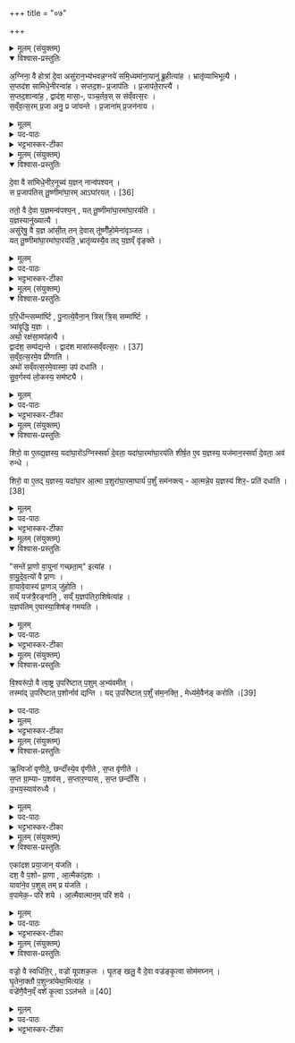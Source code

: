 +++
title = "०७"

+++

<details><summary>मूलम् (संयुक्तम्)</summary>

अ॒ग्निना॒ वै होत्रा॑ दे॒वा असु॑रान॒भ्य॑भवन्न॒ग्नये॑ समि॒ध्यमा॑ना॒यानु॑ ब्रू॒हीत्या॑ह॒ भ्रातृ॑व्याभिभूत्यै स॒प्तद॑श सामिधे॒नीरन्वा॑ह सप्तद॒शᳶ प्र॒जाप॑तिᳶ प्र॒जाप॑ते॒राप्त्यै॑ स॒प्तद॒शान्वा॑ह॒ द्वाद॑श॒ मासा॒ᳶ पञ्च॒र्तव॒स्स स॑व्ँवत्स॒रस्स॑व्ँवत्स॒रम्प्र॒जा अनु॒ प्र जा॑यन्ते प्र॒जाना॑म्प्र॒जन॑नाय
</details>

<details open><summary>विश्वास-प्रस्तुतिः</summary>

अ॒ग्निना॒ वै होत्रा॑ दे॒वा असु॑रान॒भ्य॑भवन्न॒ग्नये॑ समि॒ध्यमा॑ना॒यानु॑ ब्रू॒हीत्या॑ह । भ्रातृ॑व्याभिभूत्यै ।  
स॒प्तद॑श सामिधे॒नीरन्वा॑ह । सप्तद॒शᳶ प्र॒जाप॑तिः । प्र॒जाप॑ते॒राप्त्यै॑ ।  
स॒प्तद॒शान्वा॑ह॒ , द्वाद॑श॒ मासा॒ᳶ, पञ्च॒र्तव॒स् स स॑व्ँवत्स॒रः ।  
स॒व्ँव॒त्स॒रम् प्र॒जा अनु॒ प्र जा॑यन्ते । प्र॒जाना॑म् प्र॒जन॑नाय ।  
</details>

<details><summary>मूलम्</summary>

अ॒ग्निना॒ वै होत्रा॑ दे॒वा असु॑रान॒भ्य॑भवन्न॒ग्नये॑ समि॒ध्यमा॑ना॒यानु॑ ब्रू॒हीत्या॑ह । भ्रातृ॑व्याभिभूत्यै ।  
स॒प्तद॑श सामिधे॒नीरन्वा॑ह । सप्तद॒शᳶ प्र॒जाप॑तिः । प्र॒जाप॑ते॒राप्त्यै॑ ।  
स॒प्तद॒शान्वा॑ह॒ , द्वाद॑श॒ मासा॒ᳶ, पञ्च॒र्तव॒स् स स॑व्ँवत्स॒रः ।  
स॒व्ँव॒त्स॒रम् प्र॒जा अनु॒ प्र जा॑यन्ते । प्र॒जाना॑म् प्र॒जन॑नाय ।  
</details>

<details><summary>पद-पाठः</summary>

अ॒ग्निना॑ । वै । होत्रा॑ । दे॒वाः । असु॑रान् । अ॒भीति॑ । अ॒भ॒व॒न् । अ॒ग्नये॑ । स॒मि॒ध्यमा॑ना॒येति॑ सम्-इ॒ध्यमा॑नाय । अन्विति॑ । ब्रू॒हि॒ । इति॑ । आ॒ह॒ । भ्रातृ॑व्याभिभूत्या॒ इति॒ भ्रातृ॑व्य-अ॒भि॒भू॒त्यै॒ ।   

स॒प्तद॒शेति॑ स॒प्त-द॒श॒ । सा॒मि॒धे॒नीरिति॑ साम्-इ॒धे॒नीः । अन्विति॑ । आ॒ह॒ । स॒प्त॒द॒श इति॑ सप्त-द॒शः । प्र॒जाप॑ति॒रिति॑ प्र॒जा-प॒तिः॒ । प्र॒जाप॑ते॒रिति॑ प्र॒जा-प॒तेः॒ । आप्त्यै॑ ।  

स॒प्तद॒शेति॑ स॒प्त-द॒श॒ । अन्विति॑ । आ॒ह॒ । द्वाद॑श । मासाः॑ । पञ्च॑ । ऋ॒तवः॑ । सः । स॒व्ँव॒त्स॒र इति॑ सम्-व॒त्स॒रः । स॒व्ँव॒त्स॒रमिति॑ सम्-व॒त्स॒रम् । प्र॒जा इति॑ प्र-जाः । अनु॑ । प्रेति॑ । जा॒य॒न्ते॒ । प्र॒जाना॒मिति॑ प्र-जाना॑म् । प्र॒जन॑ना॒येति॑ प्र-जन॑नाय ।   
</details>

<details><summary>भट्टभास्कर-टीका</summary>

1अग्निना वा इत्यादि ॥ गतम् । अग्नये सभिध्यमानायानुब्रूहीति सामिधेनीसंप्रैषः । एवं संप्रैषादग्निनैव होत्रा भ्रातृव्यानभिभवति सप्तदशेति सप्तदशत्वविधिः । गतः ॥
</details>

<details><summary>मूलम् (संयुक्तम्)</summary>

दे॒वा वै सा॑मिधे॒नीर॒नूच्य॑ य॒ज्ञन्नान्व॑पश्य॒न्त्स प्र॒जाप॑तिस्तू॒ष्णीमा॑घा॒रम् [36]  
आघा॑रय॒त्ततो॒ वै दे॒वा य॒ज्ञमन्व॑पश्य॒न्यत्तू॒ष्णीमा॑घा॒रमा॑घा॒रय॑ति य॒ज्ञस्यानु॑ख्यात्या॒ असु॑रेषु॒ वै य॒ज्ञ आ॑सी॒त्तन्दे॒वास्तू॑ष्णीँहो॒मेना॑वृञ्जत॒ यत्तू॒ष्णीमा॑घा॒रमा॑घा॒रय॑ति॒ भ्रातृ॑व्यस्यै॒व तद्य॒ज्ञव्ँवृ॑ङ्क्ते
</details>

<details open><summary>विश्वास-प्रस्तुतिः</summary>

दे॒वा वै सा॑मिधे॒नीर॒नूच्य॑ य॒ज्ञन् नान्व॑पश्यन् ।  
स प्र॒जाप॑तिस् तू॒ष्णीमा॑घा॒रम् आऽघा॑रयत् । [36]  

ततो॒ वै दे॒वा य॒ज्ञमन्व॑पश्य॒न् , यत् तू॒ष्णीमा॑घा॒रमा॑घा॒रय॑ति ।  
य॒ज्ञस्यानु॑ख्यात्यै ।  
असु॑रेषु॒ वै य॒ज्ञ आ॑सी॒त् तन् दे॒वास् तू॑ष्णीँहो॒मेना॑वृञ्जत ।  
यत् तू॒ष्णीमा॑घा॒रमा॑घा॒रय॑ति॒ ,भ्रातृ॑व्यस्यै॒व तद् य॒ज्ञव्ँ वृ॑ङ्क्ते ।  
</details>

<details><summary>मूलम्</summary>

दे॒वा वै सा॑मिधे॒नीर॒नूच्य॑ य॒ज्ञन् नान्व॑पश्यन् ।  
स प्र॒जाप॑तिस् तू॒ष्णीमा॑घा॒रम् आऽघा॑रयत् । [36]  

ततो॒ वै दे॒वा य॒ज्ञमन्व॑पश्य॒न् , यत् तू॒ष्णीमा॑घा॒रमा॑घा॒रय॑ति ।  
य॒ज्ञस्यानु॑ख्यात्यै ।  
असु॑रेषु॒ वै य॒ज्ञ आ॑सी॒त् तन् दे॒वास् तू॑ष्णीँहो॒मेना॑वृञ्जत ।  
यत् तू॒ष्णीमा॑घा॒रमा॑घा॒रय॑ति॒ ,भ्रातृ॑व्यस्यै॒व तद् य॒ज्ञव्ँ वृ॑ङ्क्ते ।  
</details>


<details><summary>पद-पाठः</summary>

दे॒वाः । वै । सा॒मि॒धे॒नीरिति॑ साम्-इ॒धे॒नीः । अ॒नूच्येत्य॑नु-उच्य॑ । य॒ज्ञम् । न । अन्विति॑ । अ॒प॒श्य॒न् ।   

सः । प्र॒जाप॑ति॒रिति॑ प्र॒जा-प॒तिः॒ । तू॒ष्णीम् । आ॒घा॒रमित्या॑-घा॒रम् । [36] एति॑ । अ॒घा॒र॒य॒त् ।   

ततः॑ । वै । दे॒वाः । य॒ज्ञम् । अन्विति॑ । अ॒प॒श्य॒न् । यत् । तू॒ष्णीम् । आ॒घा॒रमित्या॑-घा॒रम् । आ॒घा॒रय॒तीत्या॑-घा॒रय॑ति । य॒ज्ञस्य॑ । अनु॑ख्यात्या॒ इत्यनु॑-ख्या॒त्यै॒ । 

असु॑रेषु । वै । य॒ज्ञः । आ॒सी॒त् । तम् । दे॒वाः । तू॒ष्णीँ॒हो॒मेनेति॑ तूष्णीम्-हो॒मेन॑ । अ॒वृ॒ञ्ज॒त॒ ।   

यत् । तू॒ष्णीम् । आ॒घा॒रमित्या॑-घा॒रम् । आ॒घा॒रय॒तीत्या॑-घा॒रय॑ति । भ्रातृ॑व्यस्य । ए॒व । तत् । य॒ज्ञम् । वृ॒ङ्क्ते॒ ।
</details>

<details><summary>भट्टभास्कर-टीका</summary>

2देवा वा इत्यादि तूष्णीमाघारविधिः ॥ सामिधेनीमात्रेण देवा यज्ञं नान्वपश्यन् । तदा प्रजापतिस्तूष्णीं मन्त्र[न्त्रा] जपेन होममाधारयत् तत इत्यादि । गतम् । असुरेष्वित्यादि । असुरैरात्मसात्कृतं यज्ञं देवास्तूष्णीं होमेनावृञ्जत आददत ॥
</details>

<details><summary>मूलम् (संयुक्तम्)</summary>

परि॒धीन्त्सम्मा॑र्ष्टि पु॒नात्ये॒वैना॒न्त्रिस्त्रि॒स्सम्मा॑र्ष्टि॒ त्र्या॑वृ॒द्धि य॒ज्ञोऽथो॒ रक्ष॑सा॒मप॑हत्यै॒ द्वाद॑श॒ सम्प॑द्यन्ते॒ द्वाद॑श [37]  
मासाः॑ सव्ँवत्स॒रस्स॑व्ँवत्स॒रमे॒व प्री॑णा॒त्यथो॑ सव्ँवत्स॒रमे॒वास्मा॒ उप॑ दधाति सुव॒र्गस्य॑ लो॒कस्य॒ सम॑ष्ट्यै॒
</details>

<details open><summary>विश्वास-प्रस्तुतिः</summary>

प॒रि॒धीन्त्सम्मा॑र्ष्टि , पु॒नात्ये॒वैना॒न् त्रिस् त्रि॒स् सम्मा॑र्ष्टि ।  
त्र्या॑वृ॒द्धि य॒ज्ञः ।  
अथो॒ रक्ष॑सा॒मप॑हत्यै ।  
द्वाद॑श॒ सम्प॑द्यन्ते । द्वाद॑श मासा॑स्सव्ँवत्स॒रः । [37]  
स॒व्ँव॒त्स॒रमे॒व प्री॑णाति ।  
अथो॑ सव्ँवत्स॒रमे॒वास्मा॒ उप॑ दधाति ।  
सु॒व॒र्गस्य॑ लो॒कस्य॒ सम॑ष्ट्यै ।  
</details>

<details><summary>मूलम्</summary>

प॒रि॒धीन्त्सम्मा॑र्ष्टि , पु॒नात्ये॒वैना॒न् त्रिस् त्रि॒स् सम्मा॑र्ष्टि ।  
त्र्या॑वृ॒द्धि य॒ज्ञः ।  
अथो॒ रक्ष॑सा॒मप॑हत्यै ।  
द्वाद॑श॒ सम्प॑द्यन्ते । द्वाद॑श मासा॑स्सव्ँवत्स॒रः । [37]  
स॒व्ँव॒त्स॒रमे॒व प्री॑णाति ।  
अथो॑ सव्ँवत्स॒रमे॒वास्मा॒ उप॑ दधाति ।  
सु॒व॒र्गस्य॑ लो॒कस्य॒ सम॑ष्ट्यै ।  
</details>

<details><summary>पद-पाठः</summary>

प॒रि॒धीनिति॑ परि-धीन् । समिति॑ । मा॒र्‌ष्टि॒ । पु॒ना॒ति॒ । ए॒व । ए॒ना॒न् । त्रिस्त्रि॒रिति॒ त्रिः-त्रिः॒ । समिति॑ । मा॒र्‌ष्टि॒ ।   
त्र्या॑वृ॒दिति॒ त्रि-आ॒वृ॒त् । हि । य॒ज्ञः ।  
अथो॒ इति॑ । रक्ष॑साम् । अप॑हत्या॒ इत्यप॑-ह॒त्यै॒ ।  
द्वाद॑श । समिति॑ । प॒द्य॒न्ते॒ । द्वाद॑श । [37]  मासाः॑ । स॒व्ँव॒त्स॒र इति॑ सम्-व॒त्स॒रः ।  
स॒व्ँव॒त्स॒रमिति॑ सम्-व॒त्स॒रम् । ए॒व । प्री॒णा॒ति॒ । 
अथो॒ इति॑ । स॒व्ँव॒त्स॒रमिति॑ सम्-व॒त्स॒रम् । ए॒व । अ॒स्मै॒ । उपेति॑ । द॒धा॒ति॒ ।   
सु॒व॒र्गस्येति॑ सुवः-गस्य॑ । लो॒कस्य॑ । सम॑ष्ट्या॒ इति॒ सम्-अ॒ष्ट्यै॒ ।  
</details>

<details><summary>भट्टभास्कर-टीका</summary>

3परिधीनित्यादि ॥ त्र्यावृत् त्र्यावृत्तिकः । अथो अपि च त्रिस्त्रिर्मार्जनं रक्षसामहपत्यै भवति; आवृत्तेर्भयातिशयजनकत्वात् । द्वादशेति । अग्निसंमार्गेण सह द्वादश भवन्ति । अथो अपि च संवत्सरमेवास्मै यजमानाय सोमपानस्थानीयमुपदधाति । स्वर्गस्य लोकस्य तत्प्राप्त्यै भवति ॥
</details>

<details><summary>मूलम् (संयुक्तम्)</summary>

शिरो॒ वा ए॒तद्य॒ज्ञस्य॒ यदा॑घा॒रो॑ऽग्निस्सर्वा॑ दे॒वता॒ यदा॑घा॒रमा॑घा॒रय॑ति शीर्ष॒त ए॒व य॒ज्ञस्य॒ यज॑मान॒स्सर्वा॑ दे॒वता॒ अव॑ रुन्द्धे॒ शिरो॒ वा ए॒तद्य॒ज्ञस्य॒ यदा॑घा॒र आ॒त्मा प॒शुरा॑घा॒रमा॒घार्य॑ प॒शुँ सम॑नक्त्या॒त्मन्ने॒व य॒ज्ञस्य॑ [38]  
शिर॒ᳶ प्रति॑ दधाति॒
</details>

<details open><summary>विश्वास-प्रस्तुतिः</summary>

शिरो॒ वा ए॒तद्य॒ज्ञस्य॒ यदा॑घा॒रो॑ऽग्निस्सर्वा॑ दे॒वता॒ यदा॑घा॒रमा॑घा॒रय॑ति शीर्ष॒त ए॒व य॒ज्ञस्य॒ यज॑मान॒स्सर्वा॑ दे॒वता॒ अव॑ रुन्धे ।  

शिरो॒ वा ए॒तद् य॒ज्ञस्य॒ यदा॑घा॒र आ॒त्मा प॒शुरा॑घा॒रमा॒घार्य॑ प॒शुँ सम॑नक्त्य् - आ॒त्मन्ने॒व य॒ज्ञस्य॑ शिर॒ᳶ प्रति॑ दधाति ।[38]
</details>

<details><summary>मूलम्</summary>

शिरो॒ वा ए॒तद्य॒ज्ञस्य॒ यदा॑घा॒रो॑ऽग्निस्सर्वा॑ दे॒वता॒ यदा॑घा॒रमा॑घा॒रय॑ति शीर्ष॒त ए॒व य॒ज्ञस्य॒ यज॑मान॒स्सर्वा॑ दे॒वता॒ अव॑ रुन्धे ।  

शिरो॒ वा ए॒तद् य॒ज्ञस्य॒ यदा॑घा॒र आ॒त्मा प॒शुरा॑घा॒रमा॒घार्य॑ प॒शुँ सम॑नक्त्य् - आ॒त्मन्ने॒व य॒ज्ञस्य॑ शिर॒ᳶ प्रति॑ दधाति ।[38]
</details>


<details><summary>पद-पाठः</summary>

शिरः॑ । वै । ए॒तत् । य॒ज्ञस्य॑ । यत् । आ॒घा॒र इत्या॑-घा॒रः । अ॒ग्निः । सर्वाः॑ । दे॒वताः॑ । यत् । आ॒घा॒रमित्या॑-घा॒रम् । आ॒घा॒रय॒तीत्या॑-घा॒रय॑ति । शी॒र्‌ष॒तः । ए॒व । य॒ज्ञस्य॑ । यज॑मानः । सर्वाः॑ । दे॒वताः॑ । अवेति॑ । रु॒न्द्धे॒ ।

शिरः॑ । वै । ए॒तत् । य॒ज्ञस्य॑ । यत् । आ॒घा॒र इत्या॑-घा॒रः । आ॒त्मा । प॒शुः । आ॒घा॒रमित्या॑-घा॒रम् । आ॒घार्येत्या॑-घार्य॑ । प॒शुम् । समिति॑ । अ॒न॒क्ति॒ । आ॒त्मन् । ए॒व । य॒ज्ञस्य॑ । [38]  शिरः॑ । प्रतीति॑ । द॒धा॒ति॒ ।   
</details>

<details><summary>भट्टभास्कर-टीका</summary>

4शिरो वा इत्यादि ॥ आघारो यज्ञस्य शिरस्थानीयः, प्राधान्यात्, प्राथम्याद्वा । गतमन्यत् । आघारेण सर्वदेवतात्मनोऽग्नेरवरोधात् सर्वा देवता अवरुद्धा भवन्ति । तथा आघारणानन्तरं आत्मनः पशोस्समञ्जनात् आत्मन्येव यज्ञस्य शिरः प्रतिदधाति प्रतिष्ठापयति ॥
</details>

<details><summary>मूलम् (संयुक्तम्)</summary>

सन्ते॑ प्रा॒णो वा॒युना॑ गच्छता॒मित्या॑ह वायुदेव॒त्यो॑ वै प्रा॒णो वा॒यावे॒वास्य॑ प्रा॒णञ्जु॑होति॒ सय्ँयज॑त्रै॒रङ्गा॑नि॒ सय्ँ य॒ज्ञप॑तिरा॒शिषेत्या॑ह य॒ज्ञप॑तिमे॒वास्या॒शिष॑ङ्गमयति
</details>

<details open><summary>विश्वास-प्रस्तुतिः</summary>

"सन्ते॑ प्रा॒णो वा॒युना॑ गच्छता॒म्" इत्या॑ह ।  
वा॒यु॒दे॒व॒त्यो॑ वै प्रा॒णः ।  
वा॒यावे॒वास्य॑ प्रा॒णञ् जु॑होति ।  
सय्ँ यज॑त्रै॒रङ्गा॑नि॒ , सय्ँ य॒ज्ञप॑तिरा॒शिषेत्या॑ह ।  
य॒ज्ञप॑तिम् ए॒वास्या॒शिष॑ङ् गमयति ।  
</details>

<details><summary>मूलम्</summary>

"सन्ते॑ प्रा॒णो वा॒युना॑ गच्छता॒म्" इत्या॑ह ।  
वा॒यु॒दे॒व॒त्यो॑ वै प्रा॒णः ।  
वा॒यावे॒वास्य॑ प्रा॒णञ् जु॑होति ।  
सय्ँ यज॑त्रै॒रङ्गा॑नि॒ , सय्ँ य॒ज्ञप॑तिरा॒शिषेत्या॑ह ।  
य॒ज्ञप॑तिम् ए॒वास्या॒शिष॑ङ् गमयति ।  
</details>

<details><summary>पद-पाठः</summary>

समिति॑ । ते॒ । प्रा॒ण इति॑ प्र-अ॒नः । वा॒युना॑ । ग॒च्छ॒ता॒म् । इति॑ । आ॒ह॒ ।   

वा॒यु॒दे॒व॒त्य॑ इति॑ वायु-दे॒व॒त्यः॑ । वै । प्रा॒ण इति॑ प्र-अ॒नः । 

वा॒यौ । ए॒व । अ॒स्य॒ । प्रा॒णमिति॑ प्र-अ॒नम् । जु॒हो॒ति॒ ।   

समिति॑ । यज॑त्रैः । अङ्गा॑नि । समिति॑ । य॒ज्ञप॑ति॒रिति॑ य॒ज्ञ-प॒तिः॒ । आ॒शिषेत्या॑-शिषा॑ । इति॑ । आ॒ह॒ ।   

य॒ज्ञप॑ति॒मिति॑ य॒ज्ञ-प॒ति॒म् । ए॒व । अ॒स्य॒ । आ॒शिष॒मित्या॑-शिष॑म् । ग॒म॒य॒ति॒ ।
</details>


<details><summary>भट्टभास्कर-टीका</summary>

5सं ते प्राण इति ॥ जुह्वा पशुसमञ्जनं ललाटे । वायुभूतात्मा वायुदेवत्यः प्राणः । तद्वायावेवास्य पशोः प्राणं दधाति स्थापयति । संयजत्रैरिति ककुदि समञ्जनम् । सं यज्ञपतिरिति दक्षिणश्रोणिसमञ्जनम् । यज्ञपतिमेवेति । अस्य पशोः आशिषं फलं यजमानं गमयति ॥
</details>

<details><summary>मूलम् (संयुक्तम्)</summary>

वि॒श्वरू॑पो॒ वै त्वा॒ष्ट्र उ॒परि॑ष्टात्प॒शुम॒भ्य॑वमी॒त्तस्मा॑दु॒परि॑ष्टात्प॒शोर्नाव॑ द्यन्ति॒ यदु॒परि॑ष्टात्प॒शुँ स॑म॒नक्ति॒ मेध्य॑मे॒व [39]  
ए॒न॒ङ्क॒रो॒त्य्
</details>

<details open><summary>विश्वास-प्रस्तुतिः</summary>

वि॒श्वरू॑पो॒ वै त्वा॒ष्ट्र उ॒परि॑ष्टात् प॒शुम् अ॒भ्य॑वमीत् ।  
तस्मा॑द् उ॒परि॑ष्टात् प॒शोर्नाव॑ द्यन्ति ।
यद् उ॒परि॑ष्टात् प॒शुँ स॑म॒नक्ति॒ , मेध्य॑मे॒वैन॑ङ् करोति ।[39]  
</details>


<details><summary>पद-पाठः</summary>

वि॒श्वरू॑प॒ इति॑ वि॒श्व-रू॒पः॒ । वै । त्वा॒ष्ट्रः । उ॒परि॑ष्टात् । प॒शुम् । अ॒भीति॑ । अ॒व॒मी॒त् ।  

तस्मा॑त् । उ॒परि॑ष्टात् । प॒शोः । न । अवेति॑ । द्य॒न्ति॒ । यत् । उ॒परि॑ष्टात् । प॒शुम् । स॒म॒नक्तीति॑ सम्-अ॒नक्ति॑ । मेध्य॑म् । ए॒व । [39]  ए॒न॒म् । क॒रो॒ति॒ ।   
</details>

<details><summary>मूलम्</summary>

वि॒श्वरू॑पो॒ वै त्वा॒ष्ट्र उ॒परि॑ष्टात् प॒शुम् अ॒भ्य॑वमीत् ।  
तस्मा॑द् उ॒परि॑ष्टात् प॒शोर्नाव॑ द्यन्ति ।
यद् उ॒परि॑ष्टात् प॒शुँ स॑म॒नक्ति॒ , मेध्य॑मे॒वैन॑ङ् करोति ।[39]  
</details>

<details><summary>भट्टभास्कर-टीका</summary>

6विश्वरूपस्त्वष्टुः पुत्रः पशुमुपरिष्टान्मुखे अभ्यवमीत् अभिवमनं कृतवान् । तस्मादशुद्धत्वादुपरिष्टान्नावद्यन्ति । उपरिष्टात्समञ्जनेन मेधार्हमेनं करोति ॥
</details>

<details><summary>मूलम् (संयुक्तम्)</summary>

ऋ॒त्विजो॑ वृणीते॒ छन्दाँ॑स्ये॒व वृ॑णीते स॒प्त वृ॑णीते स॒प्त ग्रा॒म्याᳶ प॒शव॑स्स॒प्तार॒ण्यास्स॒प्त छन्दाँ॑स्यु॒भय॒स्याव॑रुद्ध्या॒
</details>

<details open><summary>विश्वास-प्रस्तुतिः</summary>

ऋ॒त्विजो॑ वृणीते॒, छन्दाँ॑स्ये॒व वृ॑णीते , स॒प्त वृ॑णीते ।   
स॒प्त ग्रा॒म्याᳶ प॒शव॑स् , स॒प्तार॒ण्यास् , स॒प्त छन्दाँ॑सि ।  
उ॒भय॒स्याव॑रुध्यै ।  
</details>

<details><summary>मूलम्</summary>

ऋ॒त्विजो॑ वृणीते॒, छन्दाँ॑स्ये॒व वृ॑णीते , स॒प्त वृ॑णीते ।   
स॒प्त ग्रा॒म्याᳶ प॒शव॑स् , स॒प्तार॒ण्यास् , स॒प्त छन्दाँ॑सि ।  
उ॒भय॒स्याव॑रुध्यै ।  
</details>

<details><summary>पद-पाठः</summary>

ऋ॒त्विजः॑ । वृ॒णी॒ते॒ । छन्दाँ॑सि । ए॒व । वृ॒णी॒ते॒ । स॒प्त । वृ॒णी॒ते॒ ।   

स॒प्त । ग्रा॒म्याः । प॒शवः॑ । स॒प्त । आ॒र॒ण्याः । स॒प्त । छन्दाँ॑सि ।   

उ॒भय॑स्य । अव॑रुद्ध्या॒ इत्यव॑-रु॒द्ध्यै॒ ।
</details>

<details><summary>भट्टभास्कर-टीका</summary>

7ऋत्विज इति ॥ अत्रैव वरणं न्याय्यं, इह विधानात् । छन्दांस्येवेति । सप्तत्वान्वयात्सप्तेति । सप्तदशो[शशब्दो] घृतादित्वादन्तोदात्तः । ग्राम्या आरण्या उक्ताः । उभयस्येति । पशूनां छन्दसां च ॥
</details>

<details><summary>मूलम् (संयुक्तम्)</summary>

एका॑दश प्रया॒जान्य॑जति॒ दश॒ वै प॒शोᳶ प्रा॒णा आ॒त्मैका॑द॒शो यावा॑ने॒व प॒शुस्तम्प्र य॑जति व॒पामेक॒ᳶ परि॑ शय आ॒त्मैवात्मान॒म्परि॑ शये॒
</details>

<details open><summary>विश्वास-प्रस्तुतिः</summary>

एका॑दश प्रया॒जान् य॑जति ।  
दश॒ वै प॒शोᳶ प्रा॒णा , आ॒त्मैका॑द॒शः ।  
यावा॑ने॒व प॒शुस् तम् प्र य॑जति ।  
व॒पामेक॒ᳶ परि॑ शये । आ॒त्मैवात्मान॒म् परि॑ शये ।  
</details>

<details><summary>मूलम्</summary>

एका॑दश प्रया॒जान् य॑जति ।  
दश॒ वै प॒शोᳶ प्रा॒णा , आ॒त्मैका॑द॒शः ।  
यावा॑ने॒व प॒शुस् तम् प्र य॑जति ।  
व॒पामेक॒ᳶ परि॑ शये । आ॒त्मैवात्मान॒म् परि॑ शये ।  
</details>

<details><summary>पद-पाठः</summary>

एका॑दश । प्र॒या॒जानिति॑ प्र-या॒जान् । य॒ज॒ति॒ ।   

दश॑ । वै । प॒शोः । प्रा॒णा इति॑ प्र-अ॒नाः । आ॒त्मा । ए॒का॒द॒शः ।   

यावान्॑ । ए॒व । प॒शुः । तम् । प्रेति॑ । य॒ज॒ति॒ ।   
</details>

<details><summary>भट्टभास्कर-टीका</summary>

8एकादशेति संख्याविधिः ॥ दशेति । सप्त शीर्षण्याः, द्वाववाञ्चौ, नाभिश्चेति । यावानिति । समस्तमेव पशुं प्रयजति प्रथमतो यजति । वपामित्यादि । एवमेकादशसु प्रयाजेषु सत्सु स्वयं गुणो भवति । योयमेकोन्त्यः प्रयाजः स आत्मैकादश इत्युक्तः । सोयमेवं सति वपां परिशये । समीपशयनं परिशयनम्, तदव्यवधानेन वर्तते इति यावत् । वपाकालमास्ते इदानीं न क्रियते । कीदृशोयं गुण इत्याह - आत्मैव ह्यात्मानं परिशेते एकादशस्यात्मत्वात् । आत्मा वपेति च पश्वात्मत्वात् । लक्षणे वा अनोः कर्मप्रवचनीयत्वं अन्त्यः प्रयाजो वपां लक्षीकृत्य शेते इति । 'लोपस्त आत्मने पदेषु' इति तलोपः ॥
</details>

<details><summary>मूलम् (संयुक्तम्)</summary>

वज्रो॒ वै स्वधि॑ति॒र्वज्रो॑ यूपशक॒लो घृ॒तङ्खलु॒ वै दे॒वा वज्र॑ङ्कृ॒त्वा सोम॑मघ्नन्घृ॒तेना॒क्तौ प॒शुन्त्रा॑येथा॒मित्या॑ह॒ वज्रे॑णै॒वैन॒व्ँवशे॑ कृ॒त्वा ल॑भते ॥ [40]  
</details>

<details open><summary>विश्वास-प्रस्तुतिः</summary>

वज्रो॒ वै स्वधि॑ति॒र् , वज्रो॑ यूपशक॒लः ।
घृ॒तङ् खलु॒ वै दे॒वा वज्र॑ङ्कृ॒त्वा सोम॑मघ्नन् ।  
घृ॒तेना॒क्तौ प॒शुन्त्रा॑येथा॒मित्या॑ह ।  
वज्रे॑णै॒वैन॒व्ँ वशे॑ कृ॒त्वा ऽऽल॑भते ॥ [40]  
</details>

<details><summary>मूलम्</summary>

वज्रो॒ वै स्वधि॑ति॒र् , वज्रो॑ यूपशक॒लः ।
घृ॒तङ् खलु॒ वै दे॒वा वज्र॑ङ्कृ॒त्वा सोम॑मघ्नन् ।  
घृ॒तेना॒क्तौ प॒शुन्त्रा॑येथा॒मित्या॑ह ।  
वज्रे॑णै॒वैन॒व्ँ वशे॑ कृ॒त्वा ऽऽल॑भते ॥ [40]  
</details>

<details><summary>पद-पाठः</summary>

व॒पाम् । एकः॑ । परीति॑ । श॒ये॒ । आ॒त्मा । ए॒व । आ॒त्मान॑म् । परीति॑ । श॒ये॒ ।   

वज्रः॑ । वै । स्वधि॑ति॒रिति॒ स्व-धि॒तिः॒ । वज्रः॑ । यू॒प॒श॒क॒ल इति॑ यूप-श॒क॒लः ।   

घृ॒तम् । खलु॑ । वै । दे॒वाः । वज्र॑म् । कृ॒त्वा । सोम॑म् । अ॒घ्न॒न् । 

घृ॒तेन॑ । अ॒क्तौ । प॒शुम् । त्रा॒ये॒था॒म् । इति॑ । आ॒ह॒ । वज्रे॑ण । ए॒व । ए॒न॒म् । वशे॑ । कृ॒त्वा । एति॑ । ल॒भ॒ते॒ ॥ [40]  
</details>


<details><summary>भट्टभास्कर-टीका</summary>

9घृतेनाक्ताविति स्वरुस्वधितिभ्यां पशुसमञ्जनम् । ताविह त्रायेथाम् । वज्रो वा इत्यादि । वज्रवदमोघसाधनं स्वधितिः शस्त्रं यूपशकलं स्वरुश्च । अथ येनाज्येनाञ्ज्यते तदपि वज्रमित्याह - घृतेनेत्यादि । तस्मादनेन मन्त्रेण ताभ्यां तादृशाज्याभ्यक्ताभ्यां पशोस्समञ्जने वज्रेणैव वशे कृत्वा विधेयीकृत्य पशुमालभते संज्ञयति ॥

इति षष्ठे तृतीये सप्तमोनुवाकाः ॥
</details>
